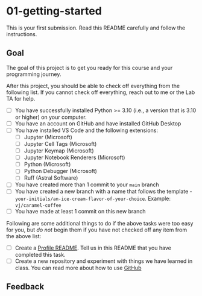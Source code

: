 # 01-getting-started

This is your first submission. Read this README carefully and follow the instructions.

## Goal

The goal of this project is to get you ready for this course and your programming journey.

After this project, you should be able to check off everything from the following list. If you cannot check off everything, reach out to me or the Lab TA for help.

- [ ] You have successfully installed Python >= 3.10 (i.e., a version that is 3.10 or higher) on your computer.
- [ ] You have an account on GitHub and have installed GitHub Desktop
- [ ] You have installed VS Code and the following extensions:
  - [ ] Jupyter (Microsoft)
  - [ ] Jupyter Cell Tags (Microsoft)
  - [ ] Jupyter Keymap (Microsoft)
  - [ ] Jupyter Notebook Renderers (Microsoft)
  - [ ] Python (Microsoft)
  - [ ] Python Debugger (Microsoft)
  - [ ] Ruff (Astral Software)
- [ ] You have created more than 1 commit to your `main` branch
- [ ] You have created a new branch with a name that follows the template - `your-initials/an-ice-cream-flavor-of-your-choice`. Example: `vj/caramel-coffee`
- [ ] You have made at least 1 commit on this new branch

Following are some additional things to do if the above tasks were too easy for you, but *do not* begin them if you have not checked off any item from the above list:

- [ ] Create a [Profile README](https://docs.github.com/en/account-and-profile/setting-up-and-managing-your-github-profile/customizing-your-profile/managing-your-profile-readme). Tell us in this README that you have completed this task.
- [ ] Create a new repository and experiment with things we have learned in class. You can read more about how to use [GitHub](https://docs.github.com/en/desktop/overview/getting-started-with-github-desktop)

## Feedback

